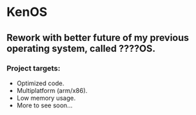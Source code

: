 # KenOS
## Rework with better future of my previous operating system, called ????OS.

### Project targets:
* Optimized code.
* Multiplatform (arm/x86).
* Low memory usage.
* More to see soon...
